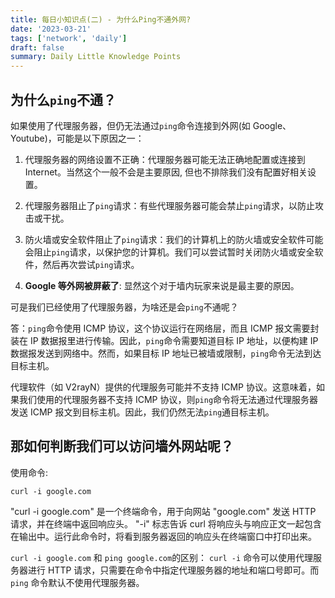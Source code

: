```yaml
---
title: 每日小知识点(二) - 为什么Ping不通外网?
date: '2023-03-21'
tags: ['network', 'daily']
draft: false
summary: Daily Little Knowledge Points
---
```


## 为什么`ping`不通？

如果使用了代理服务器，但仍无法通过`ping`命令连接到外网(如 Google、Youtube)，可能是以下原因之一：

1. 代理服务器的网络设置不正确：代理服务器可能无法正确地配置或连接到 Internet。当然这个一般不会是主要原因, 但也不排除我们没有配置好相关设置。

2. 代理服务器阻止了`ping`请求：有些代理服务器可能会禁止`ping`请求，以防止攻击或干扰。

3. 防火墙或安全软件阻止了`ping`请求：我们的计算机上的防火墙或安全软件可能会阻止`ping`请求，以保护您的计算机。我们可以尝试暂时关闭防火墙或安全软件，然后再次尝试`ping`请求。

4. **Google 等外网被屏蔽了**: 显然这个对于墙内玩家来说是最主要的原因。

可是我们已经使用了代理服务器，为啥还是会`ping`不通呢？

答：`ping`命令使用 ICMP 协议，这个协议运行在网络层，而且 ICMP 报文需要封装在 IP 数据报里进行传输。因此，`ping`命令需要知道目标 IP 地址，以便构建 IP 数据报发送到网络中。然而，如果目标 IP 地址已被墙或限制，`ping`命令无法到达目标主机。

代理软件（如 V2rayN）提供的代理服务可能并不支持 ICMP 协议。这意味着，如果我们使用的代理服务器不支持 ICMP 协议，则`ping`命令将无法通过代理服务器发送 ICMP 报文到目标主机。因此，我们仍然无法`ping`通目标主机。

## 那如何判断我们可以访问墙外网站呢？

使用命令:

```shell
curl -i google.com
```

"curl -i google.com" 是一个终端命令，用于向网站 "google.com" 发送 HTTP 请求，并在终端中返回响应头。 "-i" 标志告诉 curl 将响应头与响应正文一起包含在输出中。运行此命令时，将看到服务器返回的响应头在终端窗口中打印出来。

`curl -i google.com` 和 `ping google.com`的区别：
`curl -i` 命令可以使用代理服务器进行 HTTP 请求，只需要在命令中指定代理服务器的地址和端口号即可。而`ping` 命令默认不使用代理服务器。
